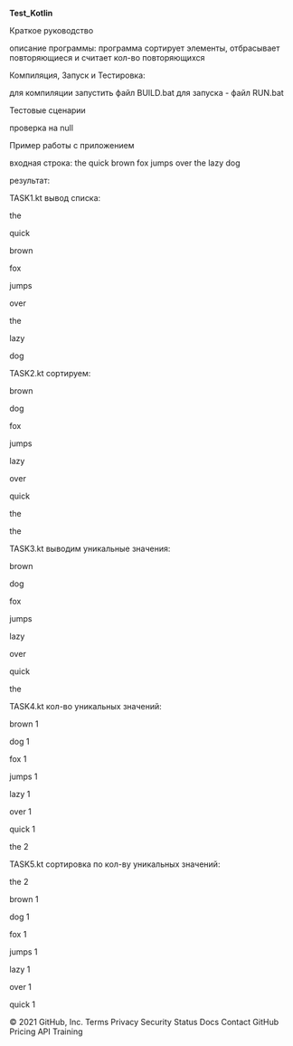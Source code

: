 **Test_Kotlin**

Краткое руководство

описание программы: программа сортирует элементы, отбрасывает повторяющиеся и считает кол-во повторяющихся

Компиляция, Запуск и Тестировка:

для компиляции запустить файл BUILD.bat
для запуска - файл RUN.bat

Тестовые сценарии

проверка на null

Пример работы с приложением

входная строка: the quick brown fox jumps over the lazy dog

результат:

TASK1.kt вывод списка:

the

quick

brown

fox

jumps

over

the

lazy

dog

TASK2.kt сортируем:

brown

dog

fox

jumps

lazy

over

quick

the

the

TASK3.kt выводим уникальные значения:

brown

dog

fox

jumps

lazy

over

quick

the

TASK4.kt кол-во уникальных значений:

brown 1

dog 1

fox 1

jumps 1

lazy 1

over 1

quick 1

the 2

TASK5.kt сортировка по кол-ву уникальных значений:

the 2

brown 1

dog 1

fox 1

jumps 1

lazy 1

over 1

quick 1

© 2021 GitHub, Inc. Terms Privacy Security Status Docs Contact GitHub Pricing API Training
